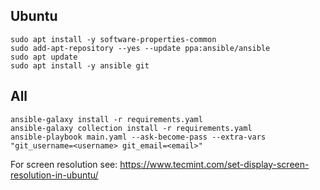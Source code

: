 ## Ubuntu

```
sudo apt install -y software-properties-common
sudo add-apt-repository --yes --update ppa:ansible/ansible
sudo apt update
sudo apt install -y ansible git
```

## All

```
ansible-galaxy install -r requirements.yaml
ansible-galaxy collection install -r requirements.yaml
ansible-playbook main.yaml --ask-become-pass --extra-vars "git_username=<username> git_email=<email>"
```

For screen resolution see: https://www.tecmint.com/set-display-screen-resolution-in-ubuntu/
